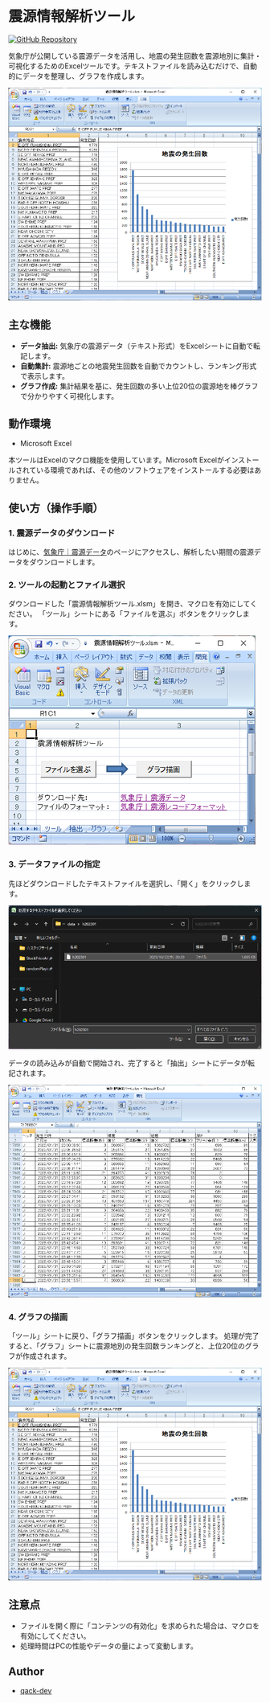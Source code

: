 # 震源情報解析ツール

[![GitHub Repository](https://img.shields.io/badge/GitHub-qack--dev/VBA--Earthquake--Data--Extractor-blue)](https://github.com/qack-dev/VBA-Earthquake-Data-Extractor)

気象庁が公開している震源データを活用し、地震の発生回数を震源地別に集計・可視化するためのExcelツールです。テキストファイルを読み込むだけで、自動的にデータを整理し、グラフを作成します。

![グラフ描画後の画面](images/4.png)

## 主な機能

- **データ抽出:** 気象庁の震源データ（テキスト形式）をExcelシートに自動で転記します。
- **自動集計:** 震源地ごとの地震発生回数を自動でカウントし、ランキング形式で表示します。
- **グラフ作成:** 集計結果を基に、発生回数の多い上位20位の震源地を棒グラフで分かりやすく可視化します。

## 動作環境

- Microsoft Excel
  
本ツールはExcelのマクロ機能を使用しています。Microsoft Excelがインストールされている環境であれば、その他のソフトウェアをインストールする必要はありません。

## 使い方（操作手順）

### 1. 震源データのダウンロード
はじめに、[気象庁｜震源データ](https://www.data.jma.go.jp/eqev/data/bulletin/hypo.html)のページにアクセスし、解析したい期間の震源データをダウンロードします。

### 2. ツールの起動とファイル選択
ダウンロードした「震源情報解析ツール.xlsm」を開き、マクロを有効にしてください。
「ツール」シートにある「ファイルを選ぶ」ボタンをクリックします。

![ツール初期画面](images/1.png)

### 3. データファイルの指定
先ほどダウンロードしたテキストファイルを選択し、「開く」をクリックします。

![ファイル選択画面](images/2.png)

データの読み込みが自動で開始され、完了すると「抽出」シートにデータが転記されます。

![データ抽出後の画面](images/3.png)

### 4. グラフの描画
「ツール」シートに戻り、「グラフ描画」ボタンをクリックします。
処理が完了すると、「グラフ」シートに震源地別の発生回数ランキングと、上位20位のグラフが作成されます。

![グラフ描画後の画面](images/4.png)

## 注意点

- ファイルを開く際に「コンテンツの有効化」を求められた場合は、マクロを有効にしてください。
- 処理時間はPCの性能やデータの量によって変動します。

## Author

- [qack-dev](https://github.com/qack-dev)
